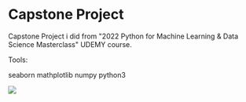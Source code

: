 
# Capstone Project

Capstone Project i did from "2022 Python for Machine Learning & Data Science Masterclass" UDEMY course.

Tools:

seaborn
mathplotlib
numpy
python3

![](FREQUENCY%20TABLE.png)
